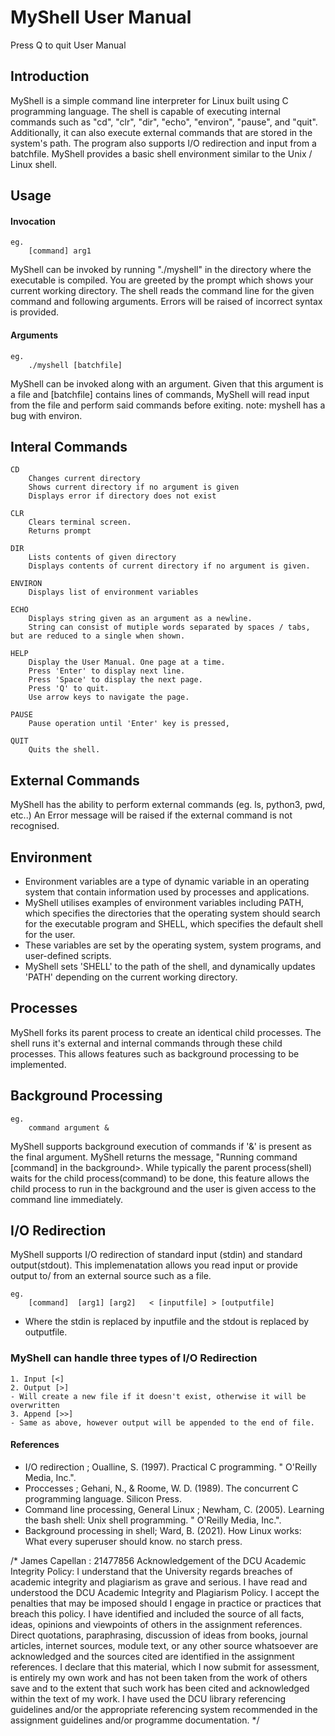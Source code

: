 # MyShell User Manual

Press Q to quit User Manual
## Introduction

MyShell is a simple command line interpreter for Linux built using C programming language. 
The shell is capable of executing internal commands such as "cd", "clr", "dir", "echo", "environ", "pause", and "quit". Additionally, it can also execute external commands that are stored in the system's path. The program also supports I/O redirection and input from a batchfile.
MyShell provides a basic shell environment similar to the Unix / Linux shell.

## Usage

#### Invocation

    eg.
        [command] arg1

MyShell can be invoked by running "./myshell" in the directory where the executable is compiled.
You are greeted by the prompt which shows your current working directory.
The shell reads the command line for the given command and following arguments. Errors will be raised of incorrect syntax is provided.


#### Arguments

    eg.
        ./myshell [batchfile]

MyShell can be invoked along with an argument. Given that this argument is a file and [batchfile] contains lines of commands, MyShell will read input from the file and perform said commands before exiting.
note: myshell has a bug with environ.

## Interal Commands

    CD
        Changes current directory
        Shows current directory if no argument is given
        Displays error if directory does not exist

    CLR
        Clears terminal screen.
        Returns prompt

    DIR
        Lists contents of given directory
        Displays contents of current directory if no argument is given.

    ENVIRON
        Displays list of environment variables

    ECHO
        Displays string given as an argument as a newline.
        String can consist of mutiple words separated by spaces / tabs, but are reduced to a single when shown.

    HELP
        Display the User Manual. One page at a time.
        Press 'Enter' to display next line.
        Press 'Space' to display the next page.
        Press 'Q' to quit.
        Use arrow keys to navigate the page.

    PAUSE
        Pause operation until 'Enter' key is pressed,

    QUIT
        Quits the shell.

## External Commands

MyShell has the ability to perform external commands (eg. ls, python3, pwd, etc..) An Error message will be raised if the external command is not recognised.

## Environment

- Environment variables are a type of dynamic variable in an operating system that contain information used by processes and applications. 
- MyShell utilises examples of environment variables including PATH, which specifies the directories that the operating system should search for the executable program and SHELL, which specifies the default shell for the user.
- These variables are set by the operating system, system programs, and user-defined scripts.
- MyShell sets 'SHELL' to the path of the shell, and dynamically updates 'PATH' depending on the current working directory.

## Processes

MyShell forks its parent process to create an identical child processes.
The shell runs it's external and internal commands through these child processes. This allows features such as background processing to be implemented.

## Background Processing

    eg.
        command argument &
    
MyShell supports background execution of commands if '&' is present as the final argument.
MyShell returns the message, "Running command [command] in the background>. While typically the parent process(shell) waits for the child process(command) to be done, this feature allows the child process to run in the background and the user is given access to the command line immediately.

## I/O Redirection

MyShell supports I/O redirection of standard input (stdin) and standard output(stdout).
This implemenatation allows you read input or provide output to/ from an external source such as a file.

    eg.
        [command]  [arg1] [arg2]   < [inputfile] > [outputfile]

- Where the stdin is replaced by inputfile and the stdout is replaced by outputfile.

### MyShell can handle three types of I/O Redirection

    1. Input [<] 
    2. Output [>]
    - Will create a new file if it doesn't exist, otherwise it will be overwritten
    3. Append [>>]
    - Same as above, however output will be appended to the end of file.


#### References

- I/O redirection ; Oualline, S. (1997). Practical C programming. " O'Reilly Media, Inc.".
- Proccesses ; Gehani, N., & Roome, W. D. (1989). The concurrent C programming language. Silicon Press.
- Command line processing, General Linux ; Newham, C. (2005). Learning the bash shell: Unix shell programming. " O'Reilly Media, Inc.".
- Background processing in shell; Ward, B. (2021). How Linux works: What every superuser should know. no starch press.

/*
 James Capellan : 21477856
 Acknowledgement of the DCU Academic Integrity Policy:
 I understand that the University regards breaches of academic integrity and plagiarism as grave and serious.
 I have read and understood the DCU Academic Integrity and Plagiarism Policy. I accept the penalties that may be imposed should I engage in practice or practices that breach this policy.
 I have identified and included the source of all facts, ideas, opinions and viewpoints of others in the assignment references. Direct quotations, paraphrasing, discussion of ideas from books, journal articles, internet sources, module text, or any other source whatsoever are acknowledged and the sources cited are identified in the assignment references.
 I declare that this material, which I now submit for assessment, is entirely my own work and has not been taken from the work of others save and to the extent that such work has been cited and acknowledged within the text of my work.
 I have used the DCU library referencing guidelines and/or the appropriate referencing system recommended in the assignment guidelines and/or programme documentation.
*/